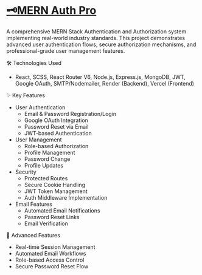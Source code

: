 # [🗝️MERN Auth Pro]()

A comprehensive MERN Stack Authentication and Authorization system implementing real-world industry standards. This project demonstrates advanced user authentication flows, secure authorization mechanisms, and professional-grade user management features.

🛠 Technologies Used
- React, SCSS, React Router V6, Node.js, Express.js, MongoDB, JWT, Google OAuth, SMTP/Nodemailer, Render (Backend), Vercel (Frontend)

✨ Key Features
- User Authentication
  - Email & Password Registration/Login
  - Google OAuth Integration
  - Password Reset via Email
  - JWT-based Authentication
- User Management
  - Role-based Authorization
  - Profile Management
  - Password Change
  - Profile Updates
- Security
  - Protected Routes
  - Secure Cookie Handling
  - JWT Token Management
  - Auth Middleware Implementation
- Email Features
  - Automated Email Notifications
  - Password Reset Links
  - Email Verification

🌟 Advanced Features
  - Real-time Session Management
  - Automated Email Workflows
  - Role-based Access Control
  - Secure Password Reset Flow